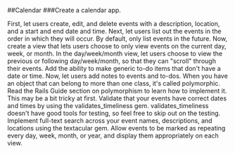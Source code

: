 ##Calendar
###Create a calendar app.

First, let users create, edit, and delete events with a description, location, and a start and end date and time.
Next, let users list out the events in the order in which they will occur. By default, only list events in the future.
Now, create a view that lets users choose to only view events on the current day, week, or month.
In the day/week/month view, let users choose to view the previous or following day/week/month, so that they can "scroll" through their events.
Add the ability to make generic to-do items that don't have a date or time.
Now, let users add notes to events and to-dos. When you have an object that can belong to more than one class, it's called polymorphic. Read the Rails Guide section on polymorphism to learn how to implement it. This may be a bit tricky at first.
Validate that your events have correct dates and times by using the validates_timeliness gem. validates_timeliness doesn't have good tools for testing, so feel free to skip out on the testing.
Implement full-text search across your event names, descriptions, and locations using the textacular gem.
Allow events to be marked as repeating every day, week, month, or year, and display them appropriately on each view.
